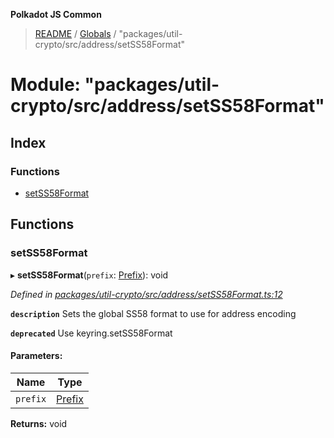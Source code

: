 **Polkadot JS Common**

> [README](../README.md) / [Globals](../globals.md) / "packages/util-crypto/src/address/setSS58Format"

# Module: "packages/util-crypto/src/address/setSS58Format"

## Index

### Functions

* [setSS58Format](_packages_util_crypto_src_address_setss58format_.md#setss58format)

## Functions

### setSS58Format

▸ **setSS58Format**(`prefix`: [Prefix](_packages_util_crypto_src_address_types_.md#prefix)): void

*Defined in [packages/util-crypto/src/address/setSS58Format.ts:12](https://github.com/polkadot-js/common/blob/30198d1a/packages/util-crypto/src/address/setSS58Format.ts#L12)*

**`description`** Sets the global SS58 format to use for address encoding

**`deprecated`** Use keyring.setSS58Format

#### Parameters:

Name | Type |
------ | ------ |
`prefix` | [Prefix](_packages_util_crypto_src_address_types_.md#prefix) |

**Returns:** void
